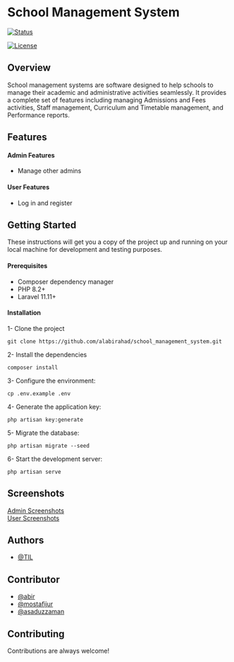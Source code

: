 # School Management System

[![Status](https://img.shields.io/badge/status-active-success.svg)]()

[![License](https://img.shields.io/badge/license-MIT-blue.svg)](/LICENSE)

## Overview

School management systems are software designed to help schools to manage their academic and administrative activities seamlessly. It provides a complete set of features including managing Admissions and Fees activities, Staff management, Curriculum and Timetable management, and Performance reports.

## Features

#### Admin Features

-   Manage other admins

#### User Features

-   Log in and register

## Getting Started

These instructions will get you a copy of the project up and running on your local machine for development and testing purposes.

#### Prerequisites

-   Composer dependency manager
-   PHP 8.2+
-   Laravel 11.11+

#### Installation

1- Clone the project

```
git clone https://github.com/alabirahad/school_management_system.git
```

2- Install the dependencies

```
composer install
```

3- Configure the environment:

```
cp .env.example .env
```

4- Generate the application key:

```
php artisan key:generate
```

5- Migrate the database:

```
php artisan migrate --seed
```

6- Start the development server:

```
php artisan serve
```

## Screenshots

<a href="https://github.com/kareemaladawy/laravel-quiz-system/issues/1">Admin Screenshots</a> <br>
<a href="https://github.com/kareemaladawy/laravel-quiz-system/issues/2">User Screenshots</a>

## Authors
-   [@TIL](https://tilbd.net/)


## Contributor
-   [@abir](https://github.com/alabirahad)
-   [@mostafijur](https://github.com/mrmoon007)
-   [@asaduzzaman](https://github.com/Black-D-vil)
## Contributing

Contributions are always welcome!
